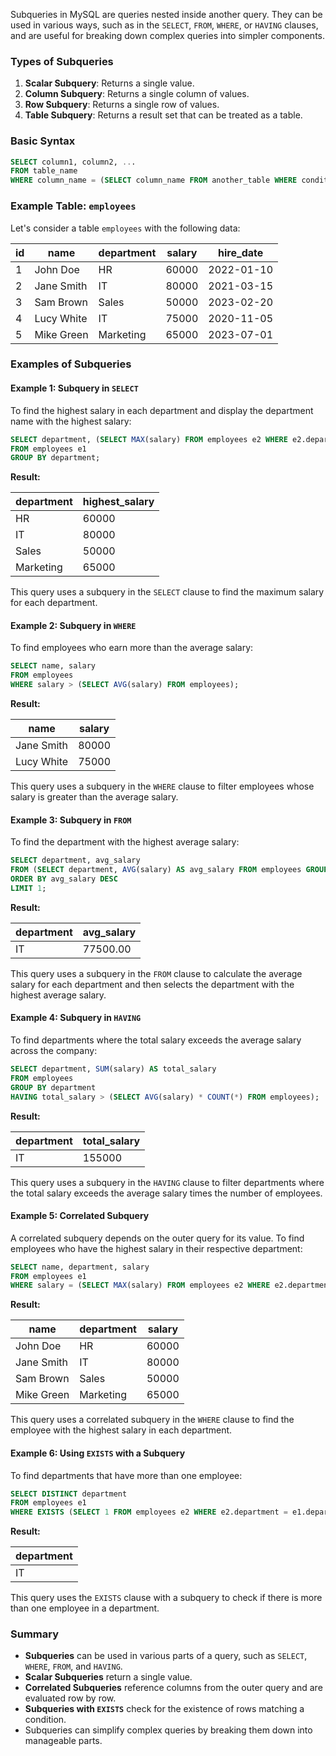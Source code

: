 Subqueries in MySQL are queries nested inside another query. They can be used in various ways, such as in the `SELECT`, `FROM`, `WHERE`, or `HAVING` clauses, and are useful for breaking down complex queries into simpler components.

### Types of Subqueries

1. **Scalar Subquery**: Returns a single value.
2. **Column Subquery**: Returns a single column of values.
3. **Row Subquery**: Returns a single row of values.
4. **Table Subquery**: Returns a result set that can be treated as a table.

### Basic Syntax

```sql
SELECT column1, column2, ...
FROM table_name
WHERE column_name = (SELECT column_name FROM another_table WHERE condition);
```

### Example Table: `employees`

Let's consider a table `employees` with the following data:

| id  | name       | department | salary | hire_date  |
| --- | ---------- | ---------- | ------ | ---------- |
| 1   | John Doe   | HR         | 60000  | 2022-01-10 |
| 2   | Jane Smith | IT         | 80000  | 2021-03-15 |
| 3   | Sam Brown  | Sales      | 50000  | 2023-02-20 |
| 4   | Lucy White | IT         | 75000  | 2020-11-05 |
| 5   | Mike Green | Marketing  | 65000  | 2023-07-01 |

### Examples of Subqueries

#### Example 1: Subquery in `SELECT`

To find the highest salary in each department and display the department name with the highest salary:

```sql
SELECT department, (SELECT MAX(salary) FROM employees e2 WHERE e2.department = e1.department) AS highest_salary
FROM employees e1
GROUP BY department;
```

**Result:**

| department | highest_salary |
| ---------- | -------------- |
| HR         | 60000          |
| IT         | 80000          |
| Sales      | 50000          |
| Marketing  | 65000          |

This query uses a subquery in the `SELECT` clause to find the maximum salary for each department.

#### Example 2: Subquery in `WHERE`

To find employees who earn more than the average salary:

```sql
SELECT name, salary
FROM employees
WHERE salary > (SELECT AVG(salary) FROM employees);
```

**Result:**

| name       | salary |
| ---------- | ------ |
| Jane Smith | 80000  |
| Lucy White | 75000  |

This query uses a subquery in the `WHERE` clause to filter employees whose salary is greater than the average salary.

#### Example 3: Subquery in `FROM`

To find the department with the highest average salary:

```sql
SELECT department, avg_salary
FROM (SELECT department, AVG(salary) AS avg_salary FROM employees GROUP BY department) AS dept_avg
ORDER BY avg_salary DESC
LIMIT 1;
```

**Result:**

| department | avg_salary |
| ---------- | ---------- |
| IT         | 77500.00   |

This query uses a subquery in the `FROM` clause to calculate the average salary for each department and then selects the department with the highest average salary.

#### Example 4: Subquery in `HAVING`

To find departments where the total salary exceeds the average salary across the company:

```sql
SELECT department, SUM(salary) AS total_salary
FROM employees
GROUP BY department
HAVING total_salary > (SELECT AVG(salary) * COUNT(*) FROM employees);
```

**Result:**

| department | total_salary |
| ---------- | ------------ |
| IT         | 155000       |

This query uses a subquery in the `HAVING` clause to filter departments where the total salary exceeds the average salary times the number of employees.

#### Example 5: Correlated Subquery

A correlated subquery depends on the outer query for its value. To find employees who have the highest salary in their respective department:

```sql
SELECT name, department, salary
FROM employees e1
WHERE salary = (SELECT MAX(salary) FROM employees e2 WHERE e2.department = e1.department);
```

**Result:**

| name       | department | salary |
| ---------- | ---------- | ------ |
| John Doe   | HR         | 60000  |
| Jane Smith | IT         | 80000  |
| Sam Brown  | Sales      | 50000  |
| Mike Green | Marketing  | 65000  |

This query uses a correlated subquery in the `WHERE` clause to find the employee with the highest salary in each department.

#### Example 6: Using `EXISTS` with a Subquery

To find departments that have more than one employee:

```sql
SELECT DISTINCT department
FROM employees e1
WHERE EXISTS (SELECT 1 FROM employees e2 WHERE e2.department = e1.department AND e2.id <> e1.id);
```

**Result:**

| department |
| ---------- |
| IT         |

This query uses the `EXISTS` clause with a subquery to check if there is more than one employee in a department.

### Summary

- **Subqueries** can be used in various parts of a query, such as `SELECT`, `WHERE`, `FROM`, and `HAVING`.
- **Scalar Subqueries** return a single value.
- **Correlated Subqueries** reference columns from the outer query and are evaluated row by row.
- **Subqueries with `EXISTS`** check for the existence of rows matching a condition.
- Subqueries can simplify complex queries by breaking them down into manageable parts.
